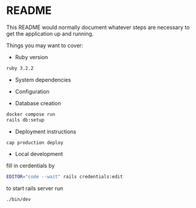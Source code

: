 # README

This README would normally document whatever steps are necessary to get the
application up and running.

Things you may want to cover:

* Ruby version
```bash
ruby 3.2.2
```


* System dependencies

* Configuration

* Database creation

```bash
docker compose run
rails db:setup
```
* Deployment instructions

```bash
cap production deploy
```

* Local development

fill in cerdentials by

```bash
EDITOR="code --wait" rails credentials:edit
```

to start rails server run 

```bash
./bin/dev
```
